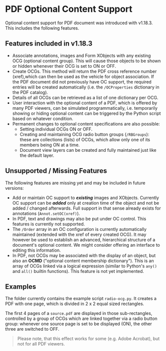 # PDF Optional Content Support
Optional content support for PDF document was introduced with v1.18.3.
This includes the following features.

## Features included in v1.18.3

* Associate annotations, images and Form XObjects with any existing OCG (optional content group). This will cause those objects to be shown or hidden whenever their OCG is set to ON or OFF.
* Create OCGs. This method will return the PDF cross reference number (xref),which can then be used as the vehicle for object association. If the PDF document did not previously have OC support, the required entries will be created automatically (i.e. the `/OCProperties` dictionary in the PDF catalog).
* Details of all OCGs can be retrieved as a list of one dictionary per OCG.
* User interaction with the optional content of a PDF, which is offered by many PDF viewers, can be simulated programmatically, i.e. temporarily showing or hiding optional content can be triggered by the Python script based on whatever condition.
* Permanent changes to optional content specifications are also possible:
    - Setting individual OCGs ON or OFF.
    - Creating and maintaining OCG radio button groups (`/RBGroups`): these are collections (lists) of OCGs, which allow only one of its members being ON at a time.
    - Document view layers can be created and fully maintained just like the default layer.

## Unsupported / Missing Features
The following features are missing yet and may be included in future versions:
* Add or maintain OC support to **_existing_** images and XObjects. Currently OC support can be **_added_** only at creation time of the object and not be added / changed afterwards. Full support in that sense already exists for annotations (`Annot.setOC(xref)`).
* In PDF, text and drawings may also be put under OC control. This features is currently not supported.
* The `/Order` array in an OC configuration is currently automatically maintained (extended with the xref of every created OCG). It may however be used to establish an advanced, hierarchical structure of a document's optional content. We might consider offering an interface to editing this information.
* In PDF, not OCGs may be associated with the display of an object, but also an **OCMD** ("optional content membership dictionary"). This is an array of OCGs linked via a logical expression (similar to Python's ``any()`` and ``all()`` builtin functions). This feature is not yet implemented.

## Examples
The folder currently contains the example script `radio-ocg.py`. It creates a PDF with one page, which is divided in 2 x 2 equal sized rectangles.

The first 4 pages of a `source.pdf` are displayed in those sub-rectangles, controlled by a group of OCGs which are linked together via a radio button group: whenever one source page is set to be displayed (ON), the other three are switched to OFF.

> Please note, that this effect works for some (e.g. Adobe Acrobat), but not for all PDF viewers.
